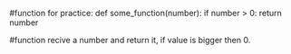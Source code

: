 #function for practice:
def some_function(number):
	if number > 0:
		return number

#function recive a number and return it, if value is bigger then 0.
